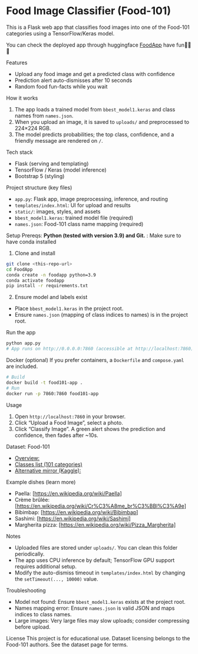 # Food Image Classifier (Food-101)

This is a Flask web app that classifies food images into one of the Food-101 categories using a TensorFlow/Keras model.

You can check the deployed app through huggingface [FoodApp](https://huggingface.co/spaces/bushman254/FoodImageClassifier) have fun🥳🚀🤖

Features
- Upload any food image and get a predicted class with confidence
- Prediction alert auto-dismisses after 10 seconds
- Random food fun-facts while you wait

How it works
1. The app loads a trained model from `bbest_model1.keras` and class names from `names.json`.
2. When you upload an image, it is saved to `uploads/` and preprocessed to 224×224 RGB.
3. The model predicts probabilities; the top class, confidence, and a friendly message are rendered on `/`.

Tech stack
- Flask (serving and templating)
- TensorFlow / Keras (model inference)
- Bootstrap 5 (styling)

Project structure (key files)
- `app.py`: Flask app, image preprocessing, inference, and routing
- `templates/index.html`: UI for upload and results
- `static/`: images, styles, and assets
- `bbest_model1.keras`: trained model file (required)
- `names.json`: Food-101 class name mapping (required)

Setup
Prereqs: **Python  (tested with version 3.9) and Git.**
       : Make sure to have conda installed

1) Clone and install
```bash
git clone <this-repo-url>
cd FoodApp
conda create -n foodapp python=3.9
conda activate foodapp
pip install -r requirements.txt
```

2) Ensure model and labels exist
- Place `bbest_model1.keras` in the project root.
- Ensure `names.json` (mapping of class indices to names) is in the project root.

Run the app
```bash
python app.py
# App runs on http://0.0.0.0:7860 (accessible at http://localhost:7860)
```

Docker (optional)
If you prefer containers, a `Dockerfile` and `compose.yaml` are included.
```bash
# Build
docker build -t food101-app .
# Run
docker run -p 7860:7860 food101-app
```

Usage
1. Open `http://localhost:7860` in your browser.
2. Click “Upload a Food Image”, select a photo.
3. Click “Classify Image”. A green alert shows the prediction and confidence, then fades after ~10s.

Dataset: Food-101
-  [Overview:](https://data.vision.ee.ethz.ch/cvl/datasets_extra/food-101/)
-  [Classes list (101 categories)](https://data.vision.ee.ethz.ch/cvl/food-101/meta/classes.txt)
- [Alternative mirror (Kaggle):](https://www.kaggle.com/datasets/dansbecker/food-101)

Example dishes (learn more)
- Paella:  [https://en.wikipedia.org/wiki/Paella]
- Crème brûlée: [https://en.wikipedia.org/wiki/Cr%C3%A8me_br%C3%BBl%C3%A9e]
- Bibimbap: [https://en.wikipedia.org/wiki/Bibimbap]
- Sashimi: [https://en.wikipedia.org/wiki/Sashimi]
- Margherita pizza: [https://en.wikipedia.org/wiki/Pizza_Margherita]

Notes
- Uploaded files are stored under `uploads/`. You can clean this folder periodically.
- The app uses CPU inference by default; TensorFlow GPU support requires additional setup.
- Modify the auto-dismiss timeout in `templates/index.html` by changing the `setTimeout(..., 10000)` value.

Troubleshooting
- Model not found: Ensure `bbest_model1.keras` exists at the project root.
- Names mapping error: Ensure `names.json` is valid JSON and maps indices to class names.
- Large images: Very large files may slow uploads; consider compressing before upload.

License
This project is for educational use. Dataset licensing belongs to the Food-101 authors. See the dataset page for terms.

